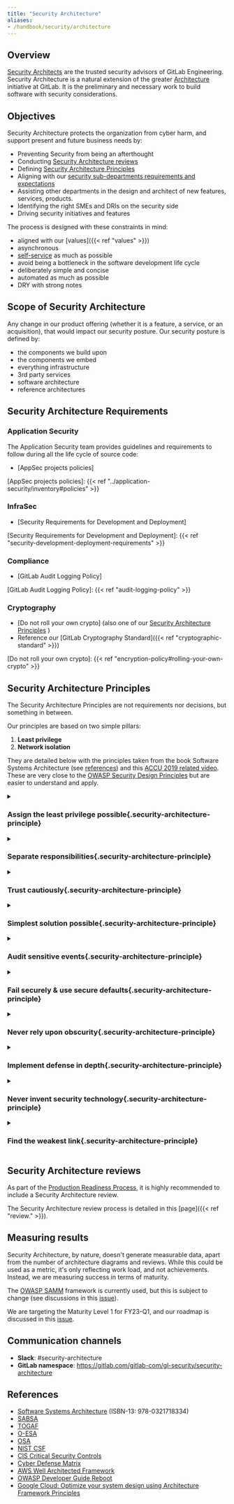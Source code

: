 ```yaml
---
title: "Security Architecture"
aliases:
- /handbook/security/architecture
---
```


<link rel="stylesheet" type="text/css" href="/stylesheets/biztech.css" />

## Overview

[Security Architects](/job-families/security/security-engineer#security-architect) are the
trusted security advisors of GitLab Engineering. Security Architecture is a natural extension of the
greater [Architecture](/handbook/engineering/architecture/) initiative at GitLab. It is the
preliminary and necessary work to build software with security considerations.

## Objectives

Security Architecture protects the organization from cyber harm, and support present and future
business needs by:

- Preventing Security from being an afterthought
- Conducting [Security Architecture reviews](#security-architecture-reviews)
- Defining [Security Architecture Principles](#security-architecture-principles)
- Aligning with our [security sub-departments requirements and expectations](#security-architecture-requirements)
- Assisting other departments in the design and architect of new features, services, products.
- Identifying the right SMEs and DRIs on the security side
- Driving security initiatives and features

The process is designed with these constraints in mind:

- aligned with our [values]({{< ref "values" >}})
- asynchronous
- [self-service](/handbook/company/culture/all-remote/self-service/) as much as possible
- avoid being a bottleneck in the software development life cycle
- deliberately simple and concise
- automated as much as possible
- DRY with strong notes

## Scope of Security Architecture

Any change in our product offering (whether it is a feature, a service, or an acquisition), that
would impact our security posture. Our security posture is defined by:

- the components we build upon
- the components we embed
- everything infrastructure
- 3rd party services
- software architecture
- reference architectures

## Security Architecture Requirements

### Application Security

The Application Security team provides guidelines and requirements to follow during all the life
cycle of source code:

- [AppSec projects policies]

[AppSec projects policies]: {{< ref "../application-security/inventory#policies" >}}

### InfraSec

<!-- Using this page until infrasec requirements are in the handbook -->

- [Security Requirements for Development and Deployment]

[Security Requirements for Development and Deployment]: {{< ref "security-development-deployment-requirements" >}}

### Compliance

- [GitLab Audit Logging Policy]

[GitLab Audit Logging Policy]: {{< ref "audit-logging-policy" >}}

### Cryptography

- [Do not roll your own crypto] (also one of our [Security Architecture Principles](#security-architecture-principles)
)
- Reference our [GitLab Cryptography Standard]({{< ref "cryptographic-standard" >}})

<!-- Add FIPS and FedRamp requirements here when available -->

[Do not roll your own crypto]: {{< ref "encryption-policy#rolling-your-own-crypto" >}}

## Security Architecture Principles

The Security Architecture Principles are not requirements nor decisions, but something in between.

Our principles are based on two simple pillars:

1. **Least privilege**
1. **Network isolation**

They are detailed below with the principles taken from the book Software Systems Architecture (see
[references](#references)) and this [ACCU 2019 related
video](https://www.youtube.com/watch?v=YbjoaMN67Hw). These are very close to the [OWASP Security
Design Principles] but are easier to understand and apply.

[OWASP Security Design Principles]: https://github.com/OWASP/DevGuide/blob/master/02-Design/01-Principles%20of%20Security%20Engineering.md

<style>
.security-architecture-principle {
  display: inline-block;
}
</style>

<details>
<summary>

### Assign the least privilege possible{.security-architecture-principle}

</summary>

#### Why

Broad privileges allow malicious or accidental access to protected resources.

#### How

- Give only the minimum level of access rights (privileges) that is necessary to a user or service
  to complete an assigned operation. This right must be given only for a minimum amount of time that
  is necessary to complete the operation.
- Do not use administrative accounts for application access
- Use separate accounts for sensitive data

#### Examples

- Run service processes as their own users with exactly the set of privileges they require
- Grant read-only permissions when no updates are required
- When updates are required, limit to the scope to the target resource only

#### Links

- <https://owasp.org/www-community/Access_Control#principle-of-least-privilege>
- <https://csrc.nist.gov/glossary/term/least_privilege>
- <https://about.gitlab.com/handbook/security/access-management-policy.html#principle-of-least-privilege>

</details>

<details>
<summary>

### Separate responsibilities{.security-architecture-principle}

</summary>

#### Why

Limit the blast radius of successful attacks: When one part of the system is compromised, the whole
system is not.

Make attacks less attractive.

#### How

- Compartmentalize responsibilities and privileges
- Separation of duties: the successful completion of a single task is dependent upon two or more
  conditions
- Don't store secrets along with other non-sensitive data (like settings), even if secrets are
  filtered out

#### Examples

- A system/service that only needs to read git commits should not be able to access user data
- GitLab team members don't have access to billing data, nor anything else [classified red data]

[classified red data]: {{< ref "data-classification-standard" >}}

#### Links

- [OWASP Access Control
  Models](https://owasp.org/www-community/Access_Control#access-control-models)
- <https://en.wikipedia.org/wiki/Compartmentalization_%28information_security%29>

</details>

<details>
<summary>

### Trust cautiously{.security-architecture-principle}

</summary>

#### Why

- Many security problems caused by inserting malicious intermediaries in communication path

#### How

- Assume unknown entities are untrusted
- Have a clear process to establish trust
- Validate who or what is connecting
- Always use a kind of authentication (certificate, password, ...)
- Network controls
- Do not dynamically load 3rd party code

#### Examples

- Services can't be considered as secure as soon as they are not exposed to the Internet.
  [SSRF](https://en.wikipedia.org/wiki/Server-side_request_forgery) can let attackers freely access
  them.
- The best way to authenticate users is to apply this general security principle: Provide something
  you know (ex: password), and something you own (ex: certificate). This is what we apply with MFA,
  for example by providing a password you know, along with a
  [TOTP](https://en.wikipedia.org/wiki/Time-based_one-time_password) that is generated by an
  application.
- Downloading 3rd party libraries or scripts at runtime can lead to many security issues, including
  cache poisoning, XSS, and whatnot. Without checking the integrity of the external asset, malicious
  actors can tamper the files, like this example of [BGP
  Hijacking](https://medium.com/s2wblog/post-mortem-of-klayswap-incident-through-bgp-hijacking-en-3ed7e33de600)

#### Links

- [Zero Trust](/handbook/security/product-security/architecture/zero-trust) at GitLab

</details>

<details>
<summary>

### Simplest solution possible{.security-architecture-principle}

</summary>

#### Why

- Simple solutions are easier to deploy, maintain, and secure
- Aligned with our [Iteration] and [Efficiency] values
- Security requires understanding of the design
- Complexity increases exponentially
- Attack-ability or attack surface of the software is reduced

[Iteration]: {{< ref "values#iteration" >}}
[Efficiency]: {{< ref "values#efficiency" >}}

#### How

- Avoid complex failure modes, implicit behaviours, unnecessary features
- Use well-known, tested, and proven components
- Avoid over-engineering and strive for [MVCs] instead

[MVCs]: https://about.gitlab.com/handbook/product/product-principles/#the-minimal-viable-change-mvc

#### Examples

- Introducing a new server in GitLab means updating Omnibus builds, Helm charts, our reference
  architectures, our docs, and so on. This is something to balance carefully against the benefits of
  adding a component which seem to be a perfect fit.

#### Links

- [Keep it simple, stupid](https://en.wikipedia.org/wiki/KISS_principle)
- [Complexity and exponential
  change](https://nextconf.eu/2020/02/complexity-and-exponential-change/)

</details>

<details>
<summary>

### Audit sensitive events{.security-architecture-principle}

</summary>

#### Why

- Provide record of activity
- Deter wrong doing
- Provide a log to construct that past
- Provide a monitoring point

#### How

- Record all security significant events in a tamper-resistant store
- Provide notifications for all sensitive events

#### Examples

- Enable [GuardDuty] in AWS or [Cloud Audit Logs] in GCP to record activity and detect malicious
  intent.
- Leverage [Panther] (for gitlab.com only) to collect, normalize, and analyze logs.
- Provide notifications to users when:
  - Changes to their accounts
  - New keys generated or added to their accounts
- Generate security events (could be Slack notifications) for unusual activity:
  - Signal passing a threshold (rate limiting in action)
  - Component signature not matching
  - Unauthorized access to sensitive resources

[GuardDuty]: https://aws.amazon.com/guardduty/
[Cloud Audit Logs]: https://cloud.google.com/logging/docs/audit?hl=en
[Panther]: /handbook/business-technology/tech-stack/#panther

#### Links

</details>

<details>
<summary>

### Fail securely & use secure defaults{.security-architecture-principle}

</summary>

#### Why

- Default passwords, ports and rules are "open doors"
- Failure and restart states often default to "insecure"

#### How

- Force changes to security sensitive parameters
- Think through failures - to be secure but recoverable
- Unless a subject is given explicit access to an object, it should be denied access to that object,
aka Fail Safe Defaults.

#### Examples

- Do not trust invalid/expired TLS certificates
- Some components like Grafana come with a [default `admin/admin`
  user/password](https://grafana.com/docs/grafana/v7.5/administration/configuration/#security).
- Related to above, some components might fail over to a plain user/password authentication (with
  default credentials) under certain conditions, like a service not reachable.
- Some frameworks tend to render error pages with details that should not be shared, like hostnames
  and paths, when they cannot connect to some resources.

#### Links

- <https://owasp.org/www-community/Fail_securely>

</details>

<details>
<summary>

### Never rely upon obscurity{.security-architecture-principle}

</summary>

#### Why

- Hiding things is difficult, someone is going to find them, accidentally or on purpose
- We're a very [transparent]({{< ref "values#transparency" >}}) company and are more likely to share
  implementation details, sometimes leaking something sensitive.
- Offboarded employees leave with sensitive knowledge. While tokens can be rotated, we can't ensure
  this knowledge won't leak

#### How

- Assume attacker with perfect knowledge

#### Examples

- Recon can help attackers find servers that are not publicly documented. These servers could expose
  vulnerable components, and lead to east-west movement.
- Changing the path to a admin section won't prevent attackers from finding it eventually.

#### Links

- <https://securitytrails.com/blog/security-through-obscurity>

</details>

<details>
<summary>

### Implement defense in depth{.security-architecture-principle}

</summary>

#### Why

- Systems do get attacked, breaches do happen, mistakes are made
- Minimize blast radius: One component compromised should not compromise the whole system
- Prevent [SSRF](https://owasp.org/Top10/A10_2021-Server-Side_Request_Forgery_%28SSRF%29/)

#### How

- Don't rely on a single point/layer of security:
  - Secure every level
  - Stop failures at one level propagating
- [Encrypt data at rest] and [in transit]
- Use vulnerability scanners
- Close unnecessary ports and disable unused features

[Encrypt data at rest]: {{< ref "encryption-policy#encryption-at-rest" >}}
[in transit]: {{< ref "encryption-policy#encryption-in-transit" >}}

#### Examples

- A resource is well protected when accessed via the UI, but could be more exposed via the API.
- Accounts are locked when too many attempts, in order to avoid brute-force attacks.
- OS execution can lead to bypass all application security layers, because the execution occurs
  outside of the application.
- Unnecessary open ports and enabled features may lead to authentication bypass and other weaknesses. They increase the exposure of an application.

#### Links

- <https://en.wikipedia.org/wiki/Defense_in_depth_(computing)>
- [Zero Trust](/handbook/security/product-security/architecture/zero-trust) at GitLab

</details>

<details>
<summary>

### Never invent security technology{.security-architecture-principle}

</summary>

#### Why

- Security technology is difficult to create, and avoiding vulnerabilities is difficult
- It takes years to secure and mature new security technologies
- They are expected to be perfect (sort of)

#### How

- [Do not roll your own crypto]
- Use well-known and proven components
- In doubt, always involve the right SMEs

#### Examples

- Do not implement SSO from scratch

#### Links

- [Rainbow tables](https://en.wikipedia.org/wiki/Rainbow_table) are used to cache the output of
  cryptographic hash functions, which can be used
  for cracking password hashes.
- [Perils of the default bcrypt cost factor](https://labs.clio.com/bcrypt-cost-factor-4ca0a9b03966):
  Even when using a famous crypto library, its configuration can lead to weaknesses.

</details>

<details>
<summary>

### Find the weakest link{.security-architecture-principle}

</summary>

#### Why

- A system is just as secure as its weakest link
- Over time, new vulnerabilities are discovered, and a component might suddenly become the new
  weak link

#### How

- [Threat model]({{< ref "../application-security/threat-modeling" >}}) the system, repeat, iterate.
- Identify central components that
  - share more privileges than the others
  - have more connections to other components
  - are entrypoints (login modules, APIs, ...)
- Run [Dependency Scanning]
- Avoid weak ciphers and algorithms
- Sometimes consider the humans (users) as the weakest link. Phishing is still widely used for a
  good reason

[Dependency Scanning]: https://docs.gitlab.com/ee/user/application_security/dependency_scanning/

#### Examples

- Some resources are very well protected in the UI, and never exposed to unauthorized users. Yet, if
  the API is not correctly implementing security controls, these resources could be passed as raw
  models without filtering sensitive data.
- Data encrypted in transit but not at rest.
- The weakest link could also be a user. Not enforcing strong passwords and MFA could lead to
  sensitive data exposure, but users can also do harmful actions without being aware of it.
- OS (system) commands often leads to bypassing most, if not all, the security controls of an
  applicaton. It is a common vector for [RCEs] and should be avoided as much as possible.

[RCEs]: https://en.wikipedia.org/wiki/Arbitrary_code_execution

#### Links

- [RCE when removing metadata with ExifTool](https://gitlab.com/gitlab-org/gitlab/-/issues/327121)
- [Log4Shell: RCE 0-day exploit found in log4j 2, a popular Java logging package](https://www.lunasec.io/docs/blog/log4j-zero-day/)

</details>

## Security Architecture reviews

As part of the [Production Readiness Process], it is highly recommended to include a Security
Architecture review.

The Security Architecture review process is detailed in this [page]({{< ref "review." >}}).

[Production Readiness Process]: https://about.gitlab.com/handbook/engineering/infrastructure/production/readiness/

## Measuring results

Security Architecture, by nature, doesn't generate measurable data, apart from the number of
architecture diagrams and reviews. While this could be used as a metric, it's only reflecting work
load, and not achievements. Instead, we are measuring success in terms of maturity.

The [OWASP SAMM] framework is currently used, but this is subject to change (see discussions in this
[issue](https://gitlab.com/gitlab-com/gl-security/security-department-meta/-/issues/1315)).

We are targeting the Maturity Level 1 for FY23-Q1, and our roadmap is discussed in this
[issue](https://gitlab.com/gitlab-com/gl-security/security-architecture/general/-/issues/8).

[OWASP SAMM]: https://owaspsamm.org/about/

## Communication channels

- **Slack**: #security-architecture
- **GitLab namespace**: <https://gitlab.com/gitlab-com/gl-security/security-architecture>

## References

- [Software Systems Architecture](https://www.viewpoints-and-perspectives.info/) (ISBN-13: 978-0321718334)
- [SABSA](https://sabsa.org/)
- [TOGAF](https://publications.opengroup.org/g21i)
- [O-ESA](https://publications.opengroup.org/g112)
- [OSA](https://www.opensecurityarchitecture.org/cms/)
- [NIST CSF](https://www.nist.gov/cyberframework)
- [CIS Critical Security Controls](https://www.cisecurity.org/controls)
- [Cyber Defense Matrix](https://cyberdefensematrix.com/)
- [AWS Well Architected Framework](https://aws.amazon.com/architecture/well-architected/)
- [OWASP Developer Guide Reboot](https://github.com/OWASP/DevGuide)
- [Google Cloud: Optimize your system design using Architecture Framework Principles](https://cloud.google.com/blog/topics/solutions-how-tos/optimize-your-system-design-using-architecture-framework-principles)
